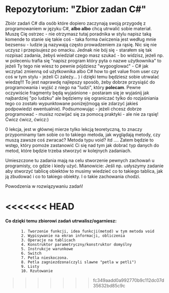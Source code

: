 # Repozytorium: "Zbior zadan C#"
Zbiór zadań C# dla osób które dopiero zaczynają swoją przygodę z programowaniem w języku C#,
__albo albo__ chcą utrwalić sobie materiał. Muszę Cię ostrzec - nie otrzymasz tutaj poradnika w stylu
napisz taką komende to stanie się takie coś - taka forma ćwiczenia jest według mnie bezsensu - ludzie ją nazywają
często prowadzeniem za rąsię. Nic się nie uczysz i przepisujesz po omacku. Jednak nie bój się - starałem się tak rozpisać
zadania, żebyś wiedział czego masz szukać - bo widzisz, jeżeli np. w poleceniu trafia się
"napisz program który pyta o nazwe użytkownika" to jeżeli Ty tego nie wiesz to pewnie
pójdziesz "wygooglować" - C# jak wczytać zmienną od użytkownika albo C# how to get value from user
czy coś w tym stylu - jeżeli Ci zależy... ) i dzięki temu będziesz sobie utrwalać wiedzę!!! To jest naprawdę
najlepszy sposób, żeby dobrze przysiąść do programowania i wyjść z niego na "ludzi", który __polecam__. 
Pewne oczywiście fragmenty będą wyjaśnione - postaram się je wyjaśnij jak najbardziej "po ludzku" ale będziemy się ograniczać tylko do rozjaśniania tego co zostało wypunktowane poniżej(mogą sie zdarzyć jakieś podpowiedzi ewentualnie). Podsumowując - jeżeli chcesz dobrze programować - musisz rozwijać się za pomocą praktyki - ale nie za rąsię! Ćwicz ćwicz, ćwicz:)

0 lekcja, jest w głównej mierze tylko lekcją teoretyczną, to znaczy przypominamy tam sobie
co to takiego metoda, jak wyglądają metody, czy muszą zawsze coś zwracać? Metoda typu void?
itd .... Zatem będzie to wstęp, który pomoże zastanowić Ci się nad tym jak dobrać typ danych
do metod, które będzie trzeba stworzyć w kolejnych zadaniach. 


Umieszczone tu zadania mają na celu stworzenie pewnych zachowań u programisty, co gdzie i kiedy
użyć. Mianowicie: Jeśli np. usłyszymy zadanie aby stworzyć tablicę obiektów to musimy wiedzieć
co to takiego tablica, jak ją zbudować i co to takiego obiekty. I o takie zachowania chodzi.


Powodzenia w rozwiązywaniu zadań!

<<<<<<< HEAD
=======

#### Co dzięki temu zbiorowi zadań utrwalisz/ogarniesz: ####

           1. Tworzenie funkcji, idea funkcji(metod) w tym metoda void
           2. Wypisywanie na ekran informacji, obliczenia 
           3. Operacje na tablicach
           4. Konstruktor parametryczny/konstruktor domyślny
           5. Instrukcje warunkowe
           6. Switch
           7. Petla nieskoczona.
           8. Petla zagniezdzona(czyli slawne "petla w petli")
           9. Listy
           10. Rzutowanie

>>>>>>> fc349aadd0a992770b9c112dc07d35632bd85c9c
